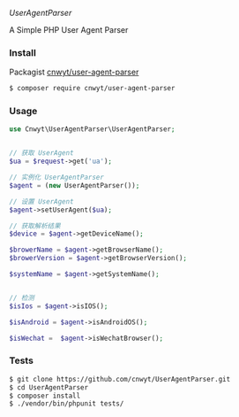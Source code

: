 *UserAgentParser*

A Simple PHP User Agent Parser

### Install

Packagist [cnwyt/user-agent-parser](https://packagist.org/packages/cnwyt/user-agent-parser)

```sh
$ composer require cnwyt/user-agent-parser
```

### Usage

```php
use Cnwyt\UserAgentParser\UserAgentParser;


// 获取 UserAgent
$ua = $request->get('ua');

// 实例化 UserAgentParser
$agent = (new UserAgentParser());

// 设置 UserAgent
$agent->setUserAgent($ua);

// 获取解析结果
$device = $agent->getDeviceName();

$browerName = $agent->getBrowserName();
$browerVersion = $agent->getBrowserVersion();

$systemName = $agent->getSystemName();


// 检测
$isIos = $agent->isIOS();

$isAndroid = $agent->isAndroidOS();

$isWechat =  $agent->isWechatBrowser();
```

### Tests

```sh
$ git clone https://github.com/cnwyt/UserAgentParser.git
$ cd UserAgentParser
$ composer install
$ ./vendor/bin/phpunit tests/
```
